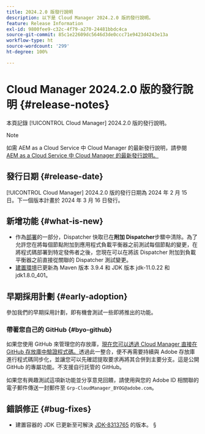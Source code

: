 ```yaml
---
title: 2024.2.0 版發行說明
description: 以下是 Cloud Manager 2024.2.0 版的發行說明。
feature: Release Information
exl-id: 9800fee9-c32c-4f79-a270-24481bbdc4ca
source-git-commit: 85c1e22609dc5646d3de0ccc71e9423d4243e13a
workflow-type: ht
source-wordcount: '299'
ht-degree: 100%

---
```


# Cloud Manager 2024.2.0 版的發行說明 {#release-notes}

本頁記錄 [!UICONTROL Cloud Manager] 2024.2.0 版的發行說明。

>[!NOTE]
>
>如需 AEM as a Cloud Service 中 Cloud Manager 的最新發行說明，請參閱 [AEM as a Cloud Service 中 Cloud Manager 的最新發行說明。](https://experienceleague.adobe.com/docs/experience-manager-cloud-service/content/implementing/using-cloud-manager/release-notes-cloud-manager/release-notes-cm-current.html)

## 發行日期 {#release-date}

[!UICONTROL Cloud Manager] 2024.2.0 版的發行日期為 2024 年 2 月 15 日。下一個版本計畫於 2024 年 3 月 16 日發行。

## 新增功能 {#what-is-new}

* 作為[部署](/help/using/code-deployment.md)的一部分，Dispatcher 快取已在&#x200B;**附加 Dispatcher**&#x200B;步驟中清除。為了允許您在將每個節點附加到應用程式負載平衡器之前測試每個節點的變更，在將程式碼部署到特定發佈者之後，您現在可以在將該 Dispatcher 附加到負載平衡器之前直接從關聯的 Dispatcher 測試變更。
* [建置環境](/help/getting-started/build-environment.md)已更新為 Maven 版本 3.9.4 和 JDK 版本 jdk-11.0.22 和 jdk1.8.0_401。

## 早期採用計劃 {#early-adoption}

參加我們的早期採用計劃，即有機會測試一些即將推出的功能。

### 帶著您自己的 GitHub {#byo-github}

如果您使用 GitHub 來管理您的存放庫，[現在您可以透過 Cloud Manager 直接在 GitHub 存放庫中驗證程式碼。](/help/managing-code/private-repositories.md)透過此一整合，便不再需要持續與 Adobe 存放庫進行程式碼同步化，並讓您可以先確認提取要求再將其合併到主要分支。這是公開 GitHub 的專屬功能。不支援自行託管的 GitHub。

如果您有興趣測試這項新功能並分享意見回饋，請使用與您的 Adobe ID 相關聯的電子郵件傳送一封郵件至 `Grp-CloudManager_BYOG@adobe.com`。

## 錯誤修正 {#bug-fixes}

* 建置容器的 JDK 已更新至可解決 [JDK-8313765](https://bugs.openjdk.org/browse/JDK-8313765) 的版本。
§
